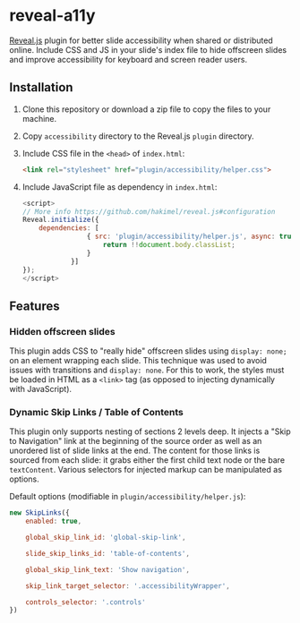 # reveal-a11y
[Reveal.js](https://github.com/hakimel/reveal.js/) plugin for better slide accessibility when shared or distributed online. Include CSS and JS in your slide's index file to hide offscreen slides and improve accessibility for keyboard and screen reader users.

## Installation
1. Clone this repository or download a zip file to copy the files to your machine. 
	
1. Copy `accessibility` directory to the Reveal.js `plugin` directory.
	
1. Include CSS file in the `<head>` of `index.html`:
	
	```html
	<link rel="stylesheet" href="plugin/accessibility/helper.css">
	```
	
1. Include JavaScript file as dependency in `index.html`:
	
	```javascript
	<script>
	// More info https://github.com/hakimel/reveal.js#configuration
	Reveal.initialize({
		dependencies: [
                    { src: 'plugin/accessibility/helper.js', async: true, condition: function() { 
                    	return !!document.body.classList; 
                    } 
                }]
	});
	</script>
	```

## Features

### Hidden offscreen slides

This plugin adds CSS to "really hide" offscreen slides using `display: none;` on an element wrapping each slide. This technique was used to avoid issues with transitions and `display: none`. For this to work, the styles must be loaded in HTML as a `<link>` tag (as opposed to injecting dynamically with JavaScript).

### Dynamic Skip Links / Table of Contents 

This plugin only supports nesting of sections 2 levels deep. It injects a "Skip to Navigation" link at the beginning of the source order as well as an unordered list of slide links at the end. The content for those links is sourced from each slide: it grabs either the first child text node or the bare `textContent`. Various selectors for injected markup can be manipulated as options.

Default options (modifiable in `plugin/accessibility/helper.js`):

```javascript
new SkipLinks({
	enabled: true,

	global_skip_link_id: 'global-skip-link',

	slide_skip_links_id: 'table-of-contents',

	global_skip_link_text: 'Show navigation',

	skip_link_target_selector: '.accessibilityWrapper',

	controls_selector: '.controls'
})
```
